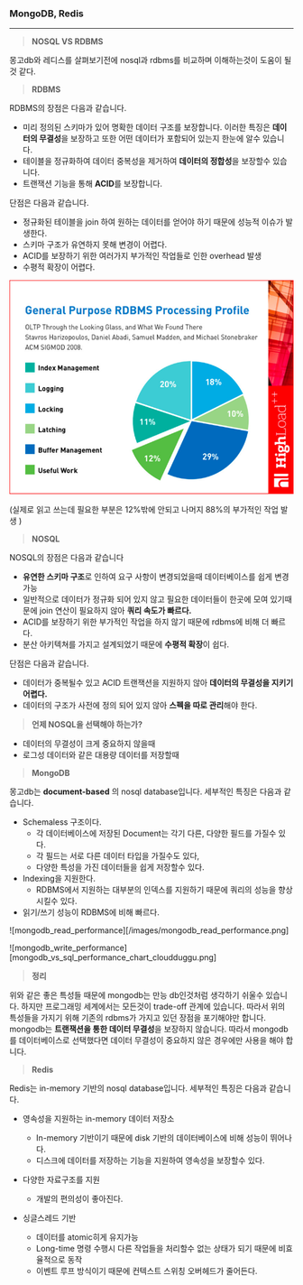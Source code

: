 ### MongoDB, Redis

---

> **NOSQL VS RDBMS**

몽고db와 레디스를 살펴보기전에 nosql과 rdbms를 비교하며 이해하는것이 도움이 될것 같다.

> **RDBMS**

RDBMS의 장점은 다음과 같습니다.

- 미리 정의된 스키마가 있어 명확한 데이터 구조를 보장합니다. 이러한 특징은 **데이터의 무결성**을 보장하고 또한 어떤 데이터가 포함되어 있는지 한눈에 알수 있습니다.
- 테이블을 정규화하여 데이터 중복성을 제거하여 **데이터의 정합성**을 보장할수 있습니다.
- 트랜잭션 기능을 통해 **ACID**를 보장합니다.

단점은 다음과 같습니다.

- 정규화된 테이블을 join 하여 원하는 데이터를 얻어야 하기 때문에 성능적 이슈가 발생한다.
- 스키마 구조가 유연하지 못해 변경이 어렵다.
- ACID를 보장하기 위한 여러가지 부가적인 작업들로 인한 overhead 발생
- 수평적 확장이 어렵다.

![acid_overhead](/images/acid_overhead.jpeg)

(실제로 읽고 쓰는데 필요한 부분은 12%밖에 안되고 나머지 88%의 부가적인 작업 발생 )

> **NOSQL**

NOSQL의 장점은 다음과 같습니다

- **유연한 스키마 구조**로 인하여 요구 사항이 변경되었을때 데이터베이스를 쉽게 변경 가능
- 일반적으로 데이터가 정규화 되어 있지 않고 필요한 데이터들이 한곳에 모여 있기때문에 join 연산이 필요하지 않아 **쿼리 속도가 빠르다.**
- ACID를 보장하기 위한 부가적인 작업을 하지 않기 때문에 rdbms에 비해 더 빠르다.
- 분산 아키텍쳐를 가지고 설계되었기 때문에 **수평적 확장**이 쉽다.

단점은 다음과 같습니다.

- 데이터가 중복될수 있고 ACID 트랜잭션을 지원하지 않아 **데이터의 무결성을 지키기 어렵다.**
- 데이터의 구조가 사전에 정의 되어 있지 않아 **스펙을 따로 관리**해야 한다.



> **언제 NOSQL을 선택해야 하는가?**

- 데이터의 무결성이 크게 중요하지 않을때
- 로그성 데이터와 같은 대용량 데이터를 저장할때



> **MongoDB**

몽고db는 **document-based** 의 nosql database입니다. 세부적인 특징은 다음과 같습니다.

- Schemaless 구조이다.
  - 각 데이터베이스에 저장된 Document는 각기 다른, 다양한 필드를 가질수 있다.
  - 각 필드는 서로 다른 데이터 타입을 가질수도 있다,
  - 다양한 특성을 가진 데이터들을 쉽게 저장할수 있다.
- Indexing을 지원한다.
  - RDBMS에서 지원하는 대부분의 인덱스를 지원하기 때문에 쿼리의 성능을 향상시킬수 있다.
- 읽기/쓰기 성능이 RDBMS에 비해 빠르다.

![mongodb_read_performance][/images/mongodb_read_performance.png]

![mongodb_write_performance][mongodb_vs_sql_performance_chart_cloudduggu.png]



> **정리**

위와 같은 좋은 특성들 때문에 mongodb는 만능 db인것처럼 생각하기 쉬울수 있습니다. 하지만 프로그래밍 세계에서는 모든것이 trade-off 관계에 있습니다. 따라서 위의 특성들을 가지기 위해 기존의 rdbms가 가지고 있던 장점을 포기해야만 합니다. mongodb는 **트랜잭션을 통한 데이터 무결성**을 보장하지 않습니다. 따라서 mongodb를 데이터베이스로 선택했다면 데이터 무결성이 중요하지 않은 경우에만 사용을 해야 합니다.



> **Redis**

Redis는 in-memory 기반의 nosql database입니다. 세부적인 특징은 다음과 같습니다.

- 영속성을 지원하는 in-memory 데이터 저장소
  - In-memory 기반이기 때문에 disk 기반의 데이터베이스에 비해 성능이 뛰어나다.
  - 디스크에 데이터를 저장하는 기능을 지원하여 영속성을 보장할수 있다.
- 다양한 자료구조를 지원
  - 개발의 편의성이 좋아진다.

- 싱글스레드 기반
  - 데이터를 atomic히게 유지가능
  - Long-time 명령 수행시 다른 작업들을 처리할수 없는 상태가 되기 때문에 비효율적으로 동작
  - 이벤트 루프 방식이기 때문에 컨텍스트 스위칭 오버헤드가 줄어든다.







